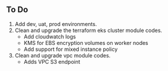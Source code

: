 ## To Do

1. Add dev, uat, prod environments.
2. Clean and upgrade the terraform eks cluster module codes.
    - Add cloudwatch logs
    - KMS for EBS encryption volumes on worker nodes
    - Add support for mixed instance policy
3. Clean and upgrade vpc module codes.
    - Adds VPC S3 endpoint